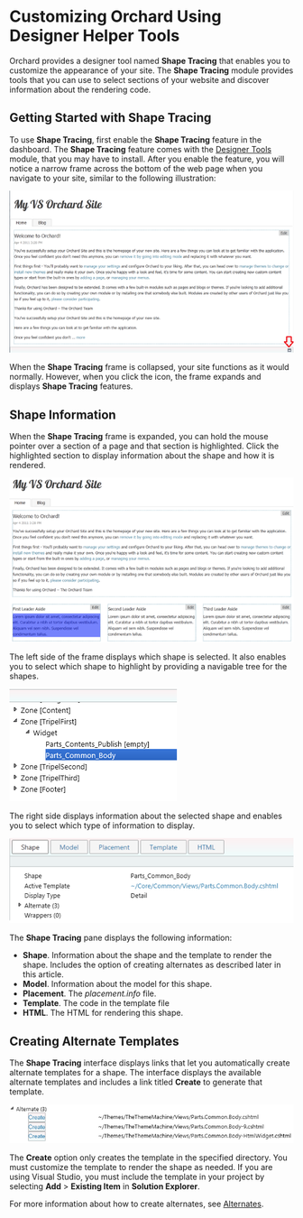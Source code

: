 Customizing Orchard Using Designer Helper Tools
===============================================

Orchard provides a designer tool named **Shape Tracing** that enables you to customize the appearance of your site. The **Shape Tracing** module provides tools that you can use to select sections of your website and discover information about the rendering code.

## Getting Started with Shape Tracing
To use **Shape Tracing**, first enable the **Shape Tracing** feature in the dashboard. The **Shape Tracing** feature comes with the [Designer Tools](http://gallery.orchardproject.net/List/Modules/Orchard.Module.Orchard.DesignerTools) module, that you may have to install. After you enable the feature, you will notice a narrow frame across the bottom of the web page when you navigate to your site, similar to the following illustration:

![](../Upload/screenshots_675/ShapeTracing_ExpandFrame_675.png)

When the **Shape Tracing** frame is collapsed, your site functions as it would normally. However, when you click the icon, the frame expands and displays **Shape Tracing** features.

## Shape Information
When the **Shape Tracing** frame is expanded, you can hold the mouse pointer over a section of a page and that section is highlighted. Click the highlighted section to display information about the shape and how it is rendered.

![](../Upload/screenshots_675/ShapeTracing_HighlightShape_675.png)

The left side of the frame displays which shape is selected. It also enables you to select which shape to highlight by providing a navigable tree for the shapes.

![](../Upload/screenshots/ShapeTracing_SelectShape.png)

The right side displays information about the selected shape and enables you to select which type of information to display.

![](../Upload/screenshots/ShapeTracing_ShapeInfo.png)

The **Shape Tracing** pane displays the following information:

* **Shape**. Information about the shape and the template to render the shape. Includes the option of creating alternates as described later in this article.
* **Model**. Information about the model for this shape.
* **Placement**. The _placement.info_ file.
* **Template**. The code in the template file
* **HTML**. The HTML for rendering this shape.

## Creating Alternate Templates
The **Shape Tracing** interface displays links that let you automatically create alternate templates for a shape. The interface displays the available alternate templates and includes a link titled **Create** to generate that template.

![](../Upload/screenshots_675/ShapeTracing_CreateAlternate_675.png)

The **Create** option only creates the template in the specified directory. You must customize the template to render the shape as needed. If you are using Visual Studio, you must include the template in your project by selecting **Add** &gt; **Existing Item** in **Solution Explorer**. 

For more information about how to create alternates, see [Alternates](Alternates).
